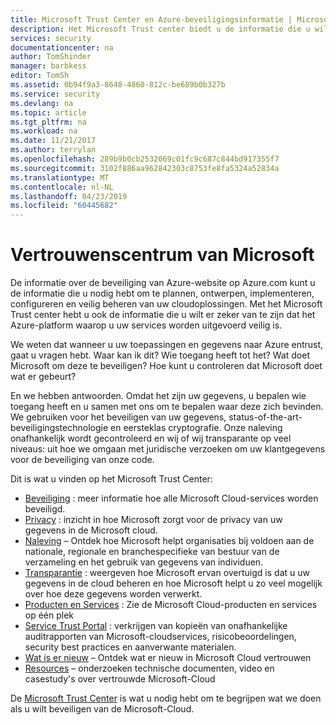```yaml
---
title: Microsoft Trust Center en Azure-beveiligingsinformatie | Microsoft Docs
description: Het Microsoft Trust center biedt u de informatie die u wilt er zeker van te zijn dat het Azure-platform waarop u uw services worden uitgevoerd veilig is.
services: security
documentationcenter: na
author: TomShinder
manager: barbkess
editor: TomSh
ms.assetid: 0b94f9a3-8648-4860-812c-be689b0b327b
ms.service: security
ms.devlang: na
ms.topic: article
ms.tgt_pltfrm: na
ms.workload: na
ms.date: 11/21/2017
ms.author: terrylan
ms.openlocfilehash: 289b9b0cb2532069c01fc9c687c844bd917355f7
ms.sourcegitcommit: 3102f886aa962842303c8753fe8fa5324a52834a
ms.translationtype: MT
ms.contentlocale: nl-NL
ms.lasthandoff: 04/23/2019
ms.locfileid: "60445682"
---
```

# <a name="microsoft-trust-center"></a>Vertrouwenscentrum van Microsoft
De informatie over de beveiliging van Azure-website op Azure.com kunt u de informatie die u nodig hebt om te plannen, ontwerpen, implementeren, configureren en veilig beheren van uw cloudoplossingen. Met het Microsoft Trust center hebt u ook de informatie die u wilt er zeker van te zijn dat het Azure-platform waarop u uw services worden uitgevoerd veilig is.

We weten dat wanneer u uw toepassingen en gegevens naar Azure entrust, gaat u vragen hebt. Waar kan ik dit? Wie toegang heeft tot het? Wat doet Microsoft om deze te beveiligen? Hoe kunt u controleren dat Microsoft doet wat er gebeurt?

En we hebben antwoorden. Omdat het zijn uw gegevens, u bepalen wie toegang heeft en u samen met ons om te bepalen waar deze zich bevinden. We gebruiken voor het beveiligen van uw gegevens, status-of-the-art-beveiligingstechnologie en eersteklas cryptografie. Onze naleving onafhankelijk wordt gecontroleerd en wij of wij transparante op veel niveaus: uit hoe we omgaan met juridische verzoeken om uw klantgegevens voor de beveiliging van onze code.

Dit is wat u vinden op het Microsoft Trust Center:

* [Beveiliging](https://aka.ms/tcsecurity) : meer informatie hoe alle Microsoft Cloud-services worden beveiligd.
* [Privacy](https://aka.ms/tcprivacy) : inzicht in hoe Microsoft zorgt voor de privacy van uw gegevens in de Microsoft cloud.
* [Naleving](https://aka.ms/tccompliance) – Ontdek hoe Microsoft helpt organisaties bij voldoen aan de nationale, regionale en branchespecifieke van bestuur van de verzameling en het gebruik van gegevens van individuen.
* [Transparantie](https://aka.ms/tctransparency) : weergeven hoe Microsoft ervan overtuigd is dat u uw gegevens in de cloud beheren en hoe Microsoft helpt u zo veel mogelijk over hoe deze gegevens worden verwerkt.
* [Producten en Services](https://aka.ms/tcproductsservices) : Zie de Microsoft Cloud-producten en services op één plek
* [Service Trust Portal](https://aka.ms/tcservicetrportal) : verkrijgen van kopieën van onafhankelijke auditrapporten van Microsoft-cloudservices, risicobeoordelingen, security best practices en aanverwante materialen.
* [Wat is er nieuw](https://aka.ms/tcwhatsnew) – Ontdek wat er nieuw in Microsoft Cloud vertrouwen
* [Resources](https://aka.ms/tcresources) – onderzoeken technische documenten, video en casestudy's over vertrouwde Microsoft-Cloud

De [Microsoft Trust Center](https://www.microsoft.com/trustcenter) is wat u nodig hebt om te begrijpen wat we doen als u wilt beveiligen van de Microsoft-Cloud.
